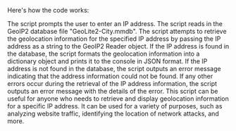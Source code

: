 Here's how the code works:

The script prompts the user to enter an IP address.
The script reads in the GeoIP2 database file "GeoLite2-City.mmdb".
The script attempts to retrieve the geolocation information for the specified IP address by passing the IP address as a string to the GeoIP2 Reader object.
If the IP address is found in the database, the script formats the geolocation information into a dictionary object and prints it to the console in JSON format.
If the IP address is not found in the database, the script outputs an error message indicating that the address information could not be found.
If any other errors occur during the retrieval of the IP address information, the script outputs an error message with the details of the error.
This script can be useful for anyone who needs to retrieve and display geolocation information for a specific IP address. It can be used for a variety of purposes, such as analyzing website traffic, identifying the location of network attacks, and more.
